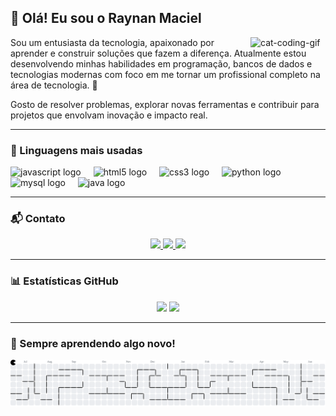 ## 👋 Olá! Eu sou o Raynan Maciel

<img align="right" alt="cat-coding-gif" src="https://media.giphy.com/media/JIX9t2j0ZTN9S/giphy.gif" width="120" />

Sou um entusiasta da tecnologia, apaixonado por aprender e construir soluções que fazem a diferença. Atualmente estou desenvolvendo minhas habilidades em programação, bancos de dados e tecnologias modernas com foco em me tornar um profissional completo na área de tecnologia. 🚀

Gosto de resolver problemas, explorar novas ferramentas e contribuir para projetos que envolvam inovação e impacto real.

---

### 🧠 Linguagens mais usadas

<div align="left">
  <img src="https://cdn.jsdelivr.net/gh/devicons/devicon/icons/javascript/javascript-original.svg" height="30" alt="javascript logo"  />
  <img width="12" />
  <img src="https://cdn.jsdelivr.net/gh/devicons/devicon/icons/html5/html5-original.svg" height="30" alt="html5 logo"  />
  <img width="12" />
  <img src="https://cdn.jsdelivr.net/gh/devicons/devicon/icons/css3/css3-original.svg" height="30" alt="css3 logo"  />
  <img width="12" />
  <img src="https://cdn.jsdelivr.net/gh/devicons/devicon/icons/python/python-original.svg" height="30" alt="python logo"  />
  <img width="12" />
  <img src="https://cdn.jsdelivr.net/gh/devicons/devicon/icons/mysql/mysql-original.svg" height="30" alt="mysql logo"  />
  <img width="12" />
  <img src="https://cdn.jsdelivr.net/gh/devicons/devicon/icons/java/java-original.svg" height="30" alt="java logo"  />
</div>

---

### 📬 Contato

<p align="center">
  <a href="mailto:raynanoli8@gmail.com" target="_blank">
    <img src="https://img.shields.io/badge/GMAIL-D14836?style=for-the-badge&logo=gmail&logoColor=white" />
  </a>
  <a href="https://www.linkedin.com/in/raynan-maciel-oliveira-7480862a8/" target="_blank">
    <img src="https://img.shields.io/badge/LINKEDIN-0A66C2?style=for-the-badge&logo=linkedin&logoColor=white" />
  </a>
  <a href="https://wa.me/5512996462006" target="_blank">
    <img src="https://img.shields.io/badge/WHATSAPP-25D366?style=for-the-badge&logo=whatsapp&logoColor=white" />
  </a>
</p>

---

### 📊 Estatísticas GitHub
<div align="center">
  <img src="https://github-readme-stats.vercel.app/api?username=Raynan777&show_icons=true&theme=tokyonight" />
  <img src="https://github-readme-streak-stats.herokuapp.com/?user=Raynan777&theme=tokyonight" />
</div>

---

### 🌱 Sempre aprendendo algo novo!

<picture>
  <source media="(prefers-color-scheme: dark)" srcset="https://raw.githubusercontent.com/Raynan777/Raynan777/output/pacman-contribution-graph-dark.svg">
  <source media="(prefers-color-scheme: light)" srcset="https://raw.githubusercontent.com/Raynan777/Raynan777/output/pacman-contribution-graph.svg">
  <img alt="pacman contribution graph" src="https://raw.githubusercontent.com/Raynan777/Raynan777/output/pacman-contribution-graph.svg">
</picture>

###
